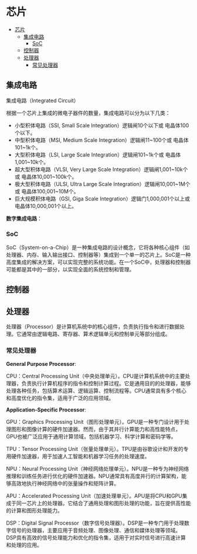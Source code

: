 # 芯片

- [芯片](#芯片)
  - [集成电路](#集成电路)
    - [SoC](#soc)
  - [控制器](#控制器)
  - [处理器](#处理器)
    - [常见处理器](#常见处理器)

## 集成电路

集成电路（Integrated Circuit）

根据一个芯片上集成的微电子器件的数量，集成电路可以分为以下几类：

- 小型积体电路（SSI, Small Scale Integration）逻辑闸10个以下或 电晶体100个以下。
- 中型积体电路（MSI, Medium Scale Integration）逻辑闸11~100个或 电晶体101~1k个。
- 大型积体电路（LSI, Large Scale Integration）逻辑闸101~1k个或 电晶体1,001~10k个。
- 超大型积体电路（VLSI, Very Large Scale Integration）逻辑闸1,001~10k个或 电晶体10,001~100k个。
- 极大型积体电路（ULSI, Ultra Large Scale Integration）逻辑闸10,001~1M个或 电晶体100,001~10M个。
- 巨大规模积体电路（GSI, Giga Scale Integration）逻辑门1,000,001个以上或电晶体10,000,001个以上。

**数字集成电路**：

### SoC

SoC（System-on-a-Chip）是一种集成电路的设计概念，它将各种核心组件（如处理器、内存、输入输出接口、控制器等）集成到一个单一的芯片上。SoC是一种高度集成的解决方案，可以实现完整的系统功能。在一个SoC中，处理器和控制器可能都是其中的一部分，以实现全面的系统控制和管理。

## 控制器

## 处理器

处理器（Processor）是计算机系统中的核心组件，负责执行指令和进行数据处理。它通常由逻辑电路、寄存器、算术逻辑单元和控制单元等部分组成。

### 常见处理器

**General Purpose Processor**:

CPU：Central Processing Unit（中央处理单元）。CPU是计算机系统中的主要处理器，负责执行计算机程序的指令和控制计算过程。它是通用目的的处理器，能够处理各种任务，包括算术运算、逻辑运算、控制流程等。CPU通常具有多个核心和高度优化的指令集，适用于广泛的应用领域。

**Application-Specific Processor**:

GPU：Graphics Processing Unit（图形处理单元）。GPU是一种专门设计用于处理图形和图像计算的硬件加速器。然而，由于其并行计算能力和高性能特点，GPU也被广泛应用于通用计算领域，包括机器学习、科学计算和密码学等。

TPU：Tensor Processing Unit（张量处理单元）。TPU是由谷歌设计和开发的专用硬件加速器，用于加速人工智能和机器学习任务的处理速度。

NPU：Neural Processing Unit（神经网络处理单元）。NPU是一种专为神经网络推理和训练任务进行优化的硬件加速器。NPU通常具有高度并行的计算架构，能够高效地执行神经网络中的张量操作和矩阵计算。

APU：Accelerated Processing Unit（加速处理单元）。APU是将CPU和GPU集成于同一芯片上的处理器。它结合了通用处理和图形处理的功能，旨在提供高性能的计算和图形处理能力。

DSP：Digital Signal Processor（数字信号处理器）。DSP是一种专门用于处理数字信号的处理器，主要应用于音频处理、图像处理、通信和媒体处理等领域。DSP具有高效的信号处理能力和优化的指令集，适用于对实时信号进行高速计算和处理的应用。
